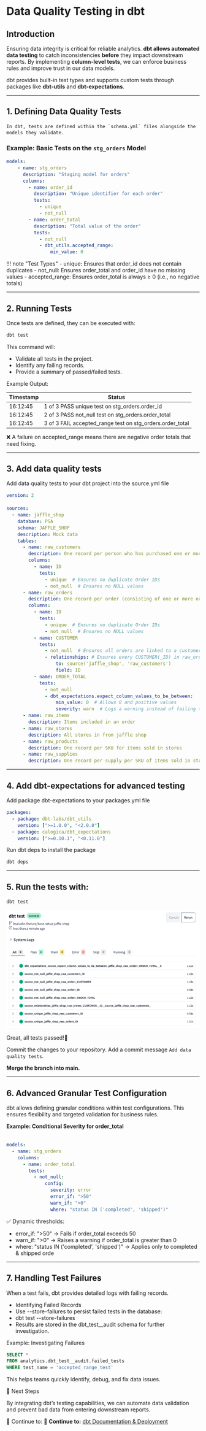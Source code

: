 # Data Quality Testing in dbt

## Introduction

Ensuring data integrity is critical for reliable analytics. **dbt allows automated data testing** to catch inconsistencies **before** they impact downstream reports. By implementing **column-level tests**, we can enforce business rules and improve trust in our data models.

dbt provides built-in test types and supports custom tests through packages like **dbt-utils** and **dbt-expectations**.

---

## 1. Defining Data Quality Tests

    In dbt, tests are defined within the `schema.yml` files alongside the models they validate.

### **Example: Basic Tests on the `stg_orders` Model**
```yaml
models:
    - name: stg_orders
      description: "Staging model for orders"
      columns:
        - name: order_id
          description: "Unique identifier for each order"
          tests:
            - unique
            - not_null
        - name: order_total
          description: "Total value of the order"
          tests:
            - not_null
            - dbt_utils.accepted_range:
                min_value: 0
```

!!! note "Test Types"
    - unique: Ensures that order_id does not contain duplicates
    - not_null: Ensures order_total and order_id have no missing values
    - accepted_range: Ensures order_total is always ≥ 0 (i.e., no negative totals)

---

## 2. Running Tests

Once tests are defined, they can be executed with:

```bash
dbt test
```

This command will:

- Validate all tests in the project.
- Identify any failing records.
- Provide a summary of passed/failed tests.

Example Output:

Timestamp | Status |
--- | --- |
16:12:45 | 1 of 3 PASS unique test on stg_orders.order_id
16:12:45 | 2 of 3 PASS not_null test on stg_orders.order_total
16:12:45 | 3 of 3 FAIL accepted_range test on stg_orders.order_total

❌ A failure on accepted_range means there are negative order totals that need fixing.

---


## 3. Add data quality tests

Add data quality tests to your dbt project into the source.yml file

```yaml
version: 2

sources:
  - name: jaffle_shop
    database: PSA
    schema: JAFFLE_SHOP
    description: Mock data
    tables:
      - name: raw_customers
        description: One record per person who has purchased one or more items
        columns:
          - name: ID
            tests:
              - unique  # Ensures no duplicate Order IDs
              - not_null  # Ensures no NULL values        
      - name: raw_orders
        description: One record per order (consisting of one or more order items)
        columns:
          - name: ID
            tests:
              - unique  # Ensures no duplicate Order IDs
              - not_null  # Ensures no NULL values
          - name: CUSTOMER
            tests:
              - not_null  # Ensures all orders are linked to a customer
              - relationships: # Ensures every CUSTOMER(_ID) in raw_orders exists in raw_customers as ID
                  to: source('jaffle_shop', 'raw_customers')
                  field: ID
          - name: ORDER_TOTAL
            tests:
              - not_null
              - dbt_expectations.expect_column_values_to_be_between:
                  min_value: 0  # Allows 0 and positive values
                  severity: warn  # Logs a warning instead of failing the run
      - name: raw_items
        description: Items included in an order
      - name: raw_stores
        description: All stores in from jaffle shop
      - name: raw_products
        description: One record per SKU for items sold in stores
      - name: raw_supplies
        description: One record per supply per SKU of items sold in stores
```

---

## 4. Add dbt-expectations for advanced testing

Add package dbt-expectations to your packages.yml file

```yaml
packages:
  - package: dbt-labs/dbt_utils
    version: [">=1.0.0", "<2.0.0"]
  - package: calogica/dbt_expectations
    version: [">=0.10.1", "<0.11.0"]
```

Run dbt deps to install the package

```bash
dbt deps
```

---

## 5. Run the tests with:

```bash
dbt test
```
![dbt test](./assets/screenshots/dbtTest/dbtTest1.png)

Great, all tests passed!🎉

Commit the changes to your repository. Add a commit message `Add data quality tests`.

**Merge the branch into main.**


---
## 6. Advanced Granular Test Configuration

dbt allows defining granular conditions within test configurations. This ensures flexibility and targeted validation for business rules.

**Example: Conditional Severity for order_total**

```yaml

models:
  - name: stg_orders
    columns:
      - name: order_total
        tests:
          - not_null:
              config:
                severity: error
                error_if: ">50"
                warn_if: ">0"
                where: "status IN ('completed', 'shipped')"

```

✅ Dynamic thresholds:

- error_if: ">50" → Fails if order_total exceeds 50
- warn_if: ">0" → Raises a warning if order_total is greater than 0
- where: "status IN ('completed', 'shipped')" → Applies only to completed & shipped orde


---
## 7. Handling Test Failures

When a test fails, dbt provides detailed logs with failing records.

- Identifying Failed Records
- Use --store-failures to persist failed tests in the database:
- dbt test --store-failures
- Results are stored in the dbt_test__audit schema for further investigation.

Example: Investigating Failures
```sql
SELECT *
FROM analytics.dbt_test__audit.failed_tests
WHERE test_name = 'accepted_range_test'
```


This helps teams quickly identify, debug, and fix data issues.

🎉 Next Steps

By integrating dbt’s testing capabilities, we can automate data validation and prevent bad data from entering downstream reports.

🔗 Continue to: 🔗 **Continue to:** [dbt Documentation & Deployment](dbt-deployment.md)

